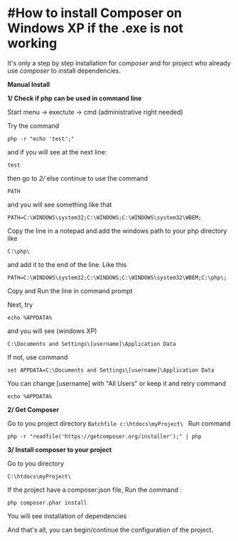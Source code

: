 #How to install Composer on Windows XP if the .exe is not working
===========================

It's only a step by step installation for *composer* and for project who already use *composer* to install dependencies.

**Manual Install**

**1/ Check if php can be used in command line**

Start menu -> exectute -> cmd (administrative right needed)

Try the command 
```Batchfile
php -r "echo 'test';"
```
and if you will see at the next line:
```Batchfile
test
```
then go to *2/* else continue to use the command 
```Batchfile
PATH
```
and you will see something like that 
```Batchfile
PATH=C:\WINDOWS\system32;C:\WINDOWS;C:\WINDOWS\system32\WBEM;
```
Copy the line in a notepad and add the windows path to your php directory like 
```Batchfile
C:\php\
``` 
and add it to the end of the line.
Like this
```Batchfile
PATH=C:\WINDOWS\system32;C:\WINDOWS;C:\WINDOWS\system32\WBEM;C:\php\;
```
Copy and Run the line in command prompt

Next, try 
```Batchfile
echo %APPDATA%
``` 
and you will see (windows XP)
```Batchfile
C:\Documents and Settings\[username]\Application Data
``` 
If not, use command 
```Batchfile
set APPDATA=C:\Documents and Settings\[username]\Application Data
```
You can change [username] with "All Users" or keep it
and retry command
```Batchfile
echo %APPDATA%
```
**2/ Get Composer**

Go to you project directory
```Batchfile c:\htdocs\myProject\ ```
Run command 
```Batchfile 
php -r "readfile('https://getcomposer.org/installer');" | php
```
**3/ Install composer to your project**

Go to you directory
```Batchfile
C:\htdocs\myProject\ 
```
If the project have a composer.json file, Run the command : 
```Batchfile
php composer.phar install
```
You will see installation of dependencies

And that's all, you can begin/continue the configuration of the project.
